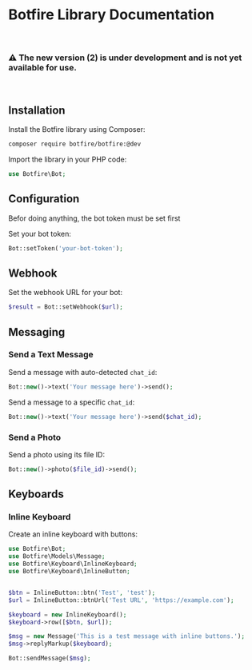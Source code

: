 # Botfire Library Documentation

<br>

### ⚠️ The new version (2) is under development and is not yet available for use.

<br>

## Installation

Install the Botfire library using Composer:

```bash
composer require botfire/botfire:@dev
```

Import the library in your PHP code:

```php
use Botfire\Bot;
```

## Configuration

Befor doing anything, the bot token must be set first

Set your bot token:

```php
Bot::setToken('your-bot-token');
```

## Webhook

Set the webhook URL for your bot:

```php
$result = Bot::setWebhook($url);
```

## Messaging

### Send a Text Message

Send a message with auto-detected `chat_id`:

```php
Bot::new()->text('Your message here')->send();
```

Send a message to a specific `chat_id`:

```php
Bot::new()->text('Your message here')->send($chat_id);

```

### Send a Photo

Send a photo using its file ID:

```php
Bot::new()->photo($file_id)->send();
```

## Keyboards

### Inline Keyboard

Create an inline keyboard with buttons:

```php
use Botfire\Bot;
use Botfire\Models\Message;
use Botfire\Keyboard\InlineKeyboard;
use Botfire\Keyboard\InlineButton;


$btn = InlineButton::btn('Test', 'test');
$url = InlineButton::btnUrl('Test URL', 'https://example.com');

$keyboard = new InlineKeyboard();
$keyboard->row([$btn, $url]);

$msg = new Message('This is a test message with inline buttons.');
$msg->replyMarkup($keyboard);

Bot::sendMessage($msg);
```
